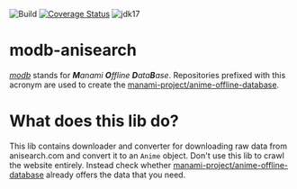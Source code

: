 ![Build](https://github.com/manami-project/modb-anisearch/workflows/Build/badge.svg) [![Coverage Status](https://coveralls.io/repos/github/manami-project/modb-anisearch/badge.svg)](https://coveralls.io/github/manami-project/modb-anisearch) ![jdk17](https://img.shields.io/badge/jdk-17-informational)
# modb-anisearch
_[modb](https://github.com/manami-project?tab=repositories&q=modb&type=source)_ stands for _**M**anami **O**ffline **D**ata**B**ase_. Repositories prefixed with this acronym are used to create the [manami-project/anime-offline-database](https://github.com/manami-project/anime-offline-database).

# What does this lib do?
This lib contains downloader and converter for downloading raw data from anisearch.com and convert it to an `Anime` object.
Don't use this lib to crawl the website entirely. Instead check whether [manami-project/anime-offline-database](https://github.com/manami-project/anime-offline-database) already offers the data that you need.